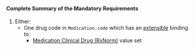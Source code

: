 #### Complete Summary of the Mandatory Requirements

1.  Either:
    -  One drug code in `Medication.code` which has an [extensible](http://hl7-fhir.github.io/terminologies.html#extensible) binding to:
        -  [Medication Clinical Drug (RxNorm)] value set
   

  [Medication Clinical Drug (RxNorm)]: valueset-us-core-medication-codes.html
